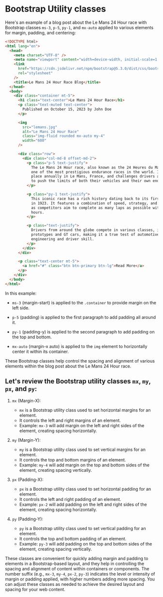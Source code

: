 # Bootstrap Utility classes

Here's an example of a blog post about the Le Mans 24 Hour race with Bootstrap classes `ms-3`, `p-5`, `py-1`, and `mx-auto` applied to various elements for margin, padding, and centering:

```html
<!DOCTYPE html>
<html lang="en">
  <head>
    <meta charset="UTF-8" />
    <meta name="viewport" content="width=device-width, initial-scale=1.0" />
    <link
      href="https://cdn.jsdelivr.net/npm/bootstrap@5.3.0/dist/css/bootstrap.min.css"
      rel="stylesheet"
    />
    <title>Le Mans 24 Hour Race Blog</title>
  </head>
  <body>
    <div class="container mt-5">
      <h1 class="text-center">Le Mans 24 Hour Race</h1>
      <p class="text-muted text-center">
        Published on October 15, 2023 by John Doe
      </p>

      <img
        src="lemans.jpg"
        alt="Le Mans 24 Hour Race"
        class="img-fluid rounded mx-auto my-4"
        width="600"
      />

      <div class="row">
        <div class="col-md-8 offset-md-2">
          <p class="p-5 text-justify">
            The Le Mans 24 Hour race, also known as the 24 Heures du Mans, is
            one of the most prestigious endurance races in the world. It takes
            place annually in Le Mans, France, and challenges drivers and teams
            to push the limits of both their vehicles and their own endurance.
          </p>

          <p class="py-1 text-justify">
            This iconic race has a rich history dating back to its first edition
            in 1923. It features a combination of speed, strategy, and teamwork
            as competitors aim to complete as many laps as possible within 24
            hours.
          </p>

          <p class="text-justify">
            Drivers from around the globe compete in various classes, including
            prototypes and GT cars, making it a true test of automotive
            engineering and driver skill.
          </p>
        </div>
      </div>

      <p class="text-center mt-5">
        <a href="#" class="btn btn-primary btn-lg">Read More</a>
      </p>
    </div>
  </body>
</html>
```

In this example:

- `ms-3` (margin-start) is applied to the `.container` to provide margin on the left side.

- `p-5` (padding) is applied to the first paragraph to add padding all around it.

- `py-1` (padding-y) is applied to the second paragraph to add padding on the top and bottom.

- `mx-auto` (margin-x auto) is applied to the `img` element to horizontally center it within its container.

These Bootstrap classes help control the spacing and alignment of various elements within the blog post about the Le Mans 24 Hour race.

## Let's review the Bootstrap utility classes `mx`, `my`, `px`, and `py`:

1. `mx` (Margin-X):

   - `mx` is a Bootstrap utility class used to set horizontal margins for an element.
   - It controls the left and right margins of an element.
   - Example: `mx-3` will add margin on the left and right sides of the element, creating spacing horizontally.

2. `my` (Margin-Y):

   - `my` is a Bootstrap utility class used to set vertical margins for an element.
   - It controls the top and bottom margins of an element.
   - Example: `my-4` will add margin on the top and bottom sides of the element, creating spacing vertically.

3. `px` (Padding-X):

   - `px` is a Bootstrap utility class used to set horizontal padding for an element.
   - It controls the left and right padding of an element.
   - Example: `px-2` will add padding on the left and right sides of the element, creating spacing horizontally.

4. `py` (Padding-Y):
   - `py` is a Bootstrap utility class used to set vertical padding for an element.
   - It controls the top and bottom padding of an element.
   - Example: `py-3` will add padding on the top and bottom sides of the element, creating spacing vertically.

These classes are convenient for quickly adding margin and padding to elements in a Bootstrap-based layout, and they help in controlling the spacing and alignment of content within containers or components. The number suffix (e.g., `mx-3`, `my-4`, `px-2`, `py-3`) indicates the level or intensity of margin or padding applied, with higher numbers adding more spacing. You can adjust these classes as needed to achieve the desired layout and spacing for your web content.
